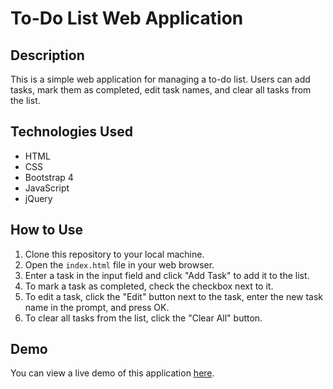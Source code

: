 # To-Do List Web Application

## Description
This is a simple web application for managing a to-do list. Users can add tasks, mark them as completed, edit task names, and clear all tasks from the list.

## Technologies Used
- HTML
- CSS
- Bootstrap 4
- JavaScript
- jQuery

## How to Use
1. Clone this repository to your local machine.
2. Open the `index.html` file in your web browser.
3. Enter a task in the input field and click "Add Task" to add it to the list.
4. To mark a task as completed, check the checkbox next to it.
5. To edit a task, click the "Edit" button next to the task, enter the new task name in the prompt, and press OK.
6. To clear all tasks from the list, click the "Clear All" button.

## Demo
You can view a live demo of this application [here](https://example.com).
